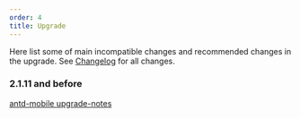 ```yaml
---
order: 4
title: Upgrade
---
```


Here list some of main incompatible changes and recommended changes in the upgrade. See [Changelog](/changelog) for all changes.

### 2.1.11 and before

[antd-mobile upgrade-notes](https://github.com/ant-design/ant-design-mobile/blob/master/docs/react/upgrade-notes.en-US.md#1x--20)
